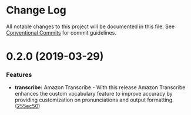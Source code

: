 # Change Log

All notable changes to this project will be documented in this file.
See [Conventional Commits](https://conventionalcommits.org) for commit guidelines.

# 0.2.0 (2019-03-29)


### Features

* **transcribe:** Amazon Transcribe - With this release Amazon Transcribe enhances the custom vocabulary feature to improve accuracy by providing customization on pronunciations and output formatting. ([255ec50](https://github.com/AllanFly120/aws-sdk-js-v3-private/commit/255ec50))
